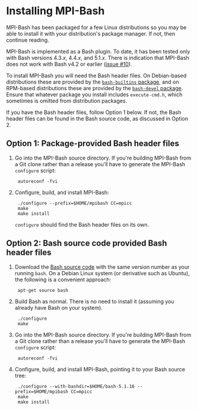 Installing MPI-Bash
===================

MPI-Bash has been packaged for a few Linux distributions so you may be able to install it with your distribution's package manager.  If not, then continue reading.

MPI-Bash is implemented as a Bash plugin.  To date, it has been tested only with Bash versions 4.3.*x*, 4.4.*x*, and 5.1.*x*.  There is indication that MPI-Bash does not work with Bash v4.2 or earlier ([issue #10](https://github.com/lanl/MPI-Bash/issues/10)).

To install MPI-Bash you will need the Bash header files.  On Debian-based distributions these are provided by the [`bash-builtins` package](https://packages.debian.org/search?searchon=names&keywords=bash-builtins), and on RPM-based distributions these are provided by the [`bash-devel` package](https://rpmfind.net/linux/rpm2html/search.php?query=bash-devel).  Ensure that whatever package you install includes `execute-cmd.h`, which sometimes is omitted from distribution packages.

If you have the Bash header files, follow Option 1 below.  If not, the Bash header files can be found in the Bash source code, as discussed in Option 2.

Option 1: Package-provided Bash header files
--------------------------------------------

1. Go into the MPI-Bash source directory.  If you're building MPI-Bash from a Git clone rather than a release you'll have to generate the MPI-Bash `configure` script:

        autoreconf -fvi

2. Configure, build, and install MPI-Bash:

        ./configure --prefix=$HOME/mpibash CC=mpicc
        make
        make install

   `configure` should find the Bash header files on its own.

Option 2: Bash source code provided Bash header files
-----------------------------------------------------

1. Download the [Bash source code](http://www.gnu.org/software/bash/) with the same version number as your running `bash`.  On a Debian Linux system (or derivative such as Ubuntu), the following is a convenient approach:

        apt-get source bash

2. Build Bash as normal.  There is no need to install it (assuming you already have Bash on your system).

        ./configure
        make

3. Go into the MPI-Bash source directory.  If you're building MPI-Bash from a Git clone rather than a release you'll have to generate the MPI-Bash `configure` script:

        autoreconf -fvi

4. Configure, build, and install MPI-Bash, pointing it to your Bash source tree:

        ./configure --with-bashdir=$HOME/bash-5.1.16 --prefix=$HOME/mpibash CC=mpicc
        make
        make install
